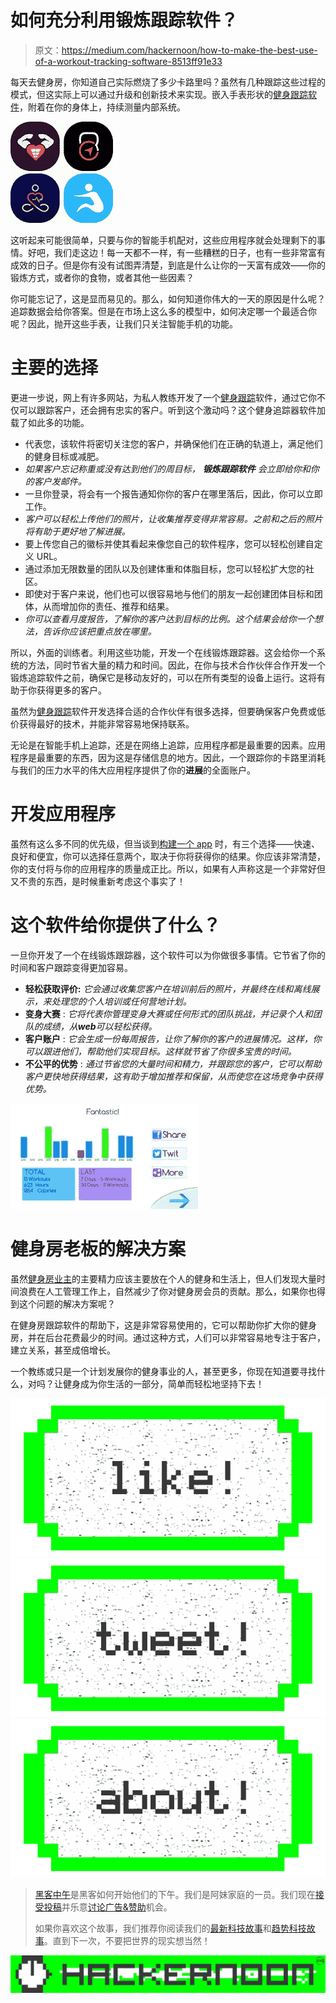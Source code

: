 # 如何充分利用锻炼跟踪软件？

> 原文：<https://medium.com/hackernoon/how-to-make-the-best-use-of-a-workout-tracking-software-8513ff91e33>

每天去健身房，你知道自己实际燃烧了多少卡路里吗？虽然有几种跟踪这些过程的模式，但这实际上可以通过升级和创新技术来实现。嵌入手表形状的[健身跟踪软件](https://techeries.com/workout-tracking-software-how-to-develop-useful-solution/)，附着在你的身体上，持续测量内部系统。

![](img/943a236b8162a7ab7dbf24a96dd2914d.png)

这听起来可能很简单，只要与你的智能手机配对，这些应用程序就会处理剩下的事情。好吧，我们走这边！每一天都不一样，有一些糟糕的日子，也有一些非常富有成效的日子。但是你有没有试图弄清楚，到底是什么让你的一天富有成效——你的锻炼方式，或者你的食物，或者其他一些因素？

你可能忘记了，这是显而易见的。那么，如何知道你伟大的一天的原因是什么呢？追踪数据会给你答案。但是在市场上这么多的模型中，如何决定哪一个最适合你呢？因此，抛开这些手表，让我们只关注智能手机的功能。

# 主要的选择

更进一步说，网上有许多网站，为私人教练开发了一个[健身跟踪](http://lifehacker.com/5841439/five-best-fitness-tracking-web-sites-and-services)软件，通过它你不仅可以跟踪客户，还会拥有忠实的客户。听到这个激动吗？这个健身追踪器软件加载了如此多的功能。

*   代表您，该软件将密切关注您的客户，并确保他们在正确的轨道上，满足他们的健身目标或减肥。
*   *如果客户忘记称重或没有达到他们的周目标，* ***锻炼跟踪软件*** *会立即给你和你的客户发邮件。*
*   一旦你登录，将会有一个报告通知你你的客户在哪里落后，因此，你可以立即工作。
*   *客户可以轻松上传他们的照片，让收集推荐变得非常容易。之前和之后的照片将有助于更好地了解进展。*
*   要上传您自己的徽标并使其看起来像您自己的软件程序，您可以轻松创建自定义 URL。
*   通过添加无限数量的团队以及创建体重和体脂目标，您可以轻松扩大您的社区。
*   即使对于客户来说，他们也可以很容易地与他们的朋友一起创建团体目标和团体，从而增加你的责任、推荐和结果。
*   *你可以查看月度报告，了解你的客户达到目标的比例。这个结果会给你一个想法，告诉你应该把重点放在哪里。*

所以，外面的训练者。利用这些功能，开发一个在线锻炼跟踪器。这会给你一个系统的方法，同时节省大量的精力和时间。因此，在你与技术合作伙伴合作开发一个锻炼追踪软件之前，确保它是移动友好的，可以在所有类型的设备上运行。这将有助于你获得更多的客户。

虽然为[健身跟踪](http://in.pcmag.com/activity-trackers/39350/guide/the-best-fitness-trackers-of-2017)软件开发选择合适的合作伙伴有很多选择，但要确保客户免费或低价获得最好的技术，并能非常容易地保持联系。

无论是在智能手机上追踪，还是在网络上追踪，应用程序都是最重要的因素。应用程序是最重要的东西，因为这是存储信息的地方。因此，一个跟踪你的卡路里消耗与我们的压力水平的伟大应用程序提供了你的**进展**的全面账户。

# 开发应用程序

虽然有这么多不同的优先级，但当谈到[构建一个 app](https://www.applicoinc.com/blog/much-cost-build-app/) 时，有三个选择——快速、良好和便宜，你可以选择任意两个，取决于你将获得你的结果。你应该非常清楚，你的支付将与你的应用程序的质量成正比。所以，如果有人声称这是一个非常好但又不贵的东西，是时候重新考虑这个事实了！

# 这个软件给你提供了什么？

一旦你开发了一个在线锻炼跟踪器，这个软件可以为你做很多事情。它节省了你的时间和客户跟踪变得更加容易。

*   **轻松获取评价:** *它会通过收集您客户在培训前后的照片，并最终在线和离线展示，来处理您的个人培训或任何营地计划。*
*   **变身大赛** : *它将代表你管理变身大赛或任何形式的团队挑战，并记录个人和团队的成绩，从****web****可以轻松获得。*
*   **客户账户** : *它会生成一份每周报告，让你了解你的客户的进展情况。这样，你可以跟进他们，帮助他们实现目标。这样就节省了你很多宝贵的时间。*
*   **不公平的优势** : *通过节省您的大量时间和精力，并跟踪您的客户，它可以帮助客户更快地获得结果，这有助于增加推荐和保留，从而使您在这场竞争中获得优势。*

![](img/aaae699390064aa4c8854d1faadce56a.png)

# 健身房老板的解决方案

虽然[健身房业主](https://zenplanner.com/solutions/gym-owner/)的主要精力应该主要放在个人的健身和生活上，但人们发现大量时间浪费在人工管理工作上，自然减少了你对健身房会员的贡献。那么，如果你也得到这个问题的解决方案呢？

在健身房跟踪软件的帮助下，这是非常容易使用的，它可以帮助你扩大你的健身房，并在后台花费最少的时间。通过这种方式，人们可以非常容易地专注于客户，建立关系，甚至成倍增长。

一个教练或只是一个计划发展你的健身事业的人，甚至更多，你现在知道要寻找什么，对吗？让健身成为你生活的一部分，简单而轻松地坚持下去！

[![](img/50ef4044ecd4e250b5d50f368b775d38.png)](http://bit.ly/HackernoonFB)[![](img/979d9a46439d5aebbdcdca574e21dc81.png)](https://goo.gl/k7XYbx)[![](img/2930ba6bd2c12218fdbbf7e02c8746ff.png)](https://goo.gl/4ofytp)

> [黑客中午](http://bit.ly/Hackernoon)是黑客如何开始他们的下午。我们是阿妹家庭的一员。我们现在[接受投稿](http://bit.ly/hackernoonsubmission)并乐意[讨论广告&赞助](mailto:partners@amipublications.com)机会。
> 
> 如果你喜欢这个故事，我们推荐你阅读我们的[最新科技故事](http://bit.ly/hackernoonlatestt)和[趋势科技故事](https://hackernoon.com/trending)。直到下一次，不要把世界的现实想当然！

![](img/be0ca55ba73a573dce11effb2ee80d56.png)
